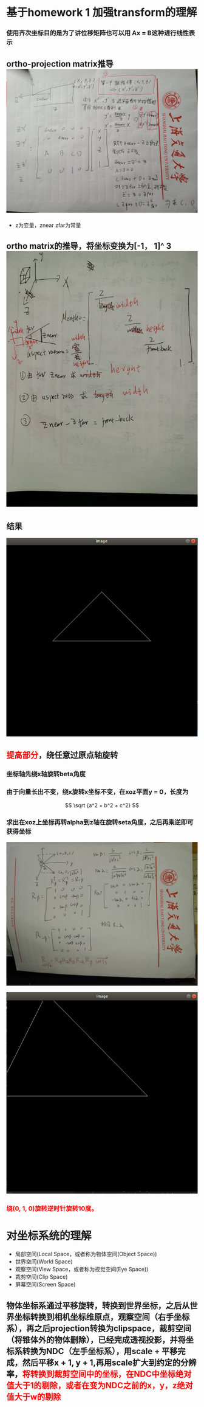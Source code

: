 # 基于homework 1 加强transform的理解

### 使用齐次坐标目的是为了讲位移矩阵也可以用 Ax = B这种进行线性表示

## ortho-projection matrix推导![orthoproj](..\Picture\Mortho-project.jpg)

+ z为变量，znear zfar为常量

## ortho matrix的推导，将坐标变换为[-1， 1]^ 3![ortho](..\Picture\ortho.jpg)

## 结果

![result](..\Picture\result.png)

## <font color="red">提高部分</font>，绕任意过原点轴旋转

### 坐标轴先绕x轴旋转beta角度

### 由于向量长出不变，绕x旋转x坐标不变，在xoz平面y = 0，长度为

$$
\sqrt {a^2 + b^2 + c^2}
$$

### 求出在xoz上坐标再转alpha到z轴在旋转seta角度，之后再乘逆即可获得坐标

![绕任意轴旋转](..\Picture\旋转.jpg)

![旋转10度](..\Picture\旋转10度.png)

### <font color="red">绕(0, 1, 0)旋转逆时针旋转10度。</font>

# 对坐标系统的理解

- 局部空间(Local Space，或者称为物体空间(Object Space))
- 世界空间(World Space)
- 观察空间(View Space，或者称为视觉空间(Eye Space))
- 裁剪空间(Clip Space)
- 屏幕空间(Screen Space)

## 物体坐标系通过平移旋转，转换到世界坐标，之后从世界坐标转换到相机坐标维原点，观察空间（右手坐标系），再之后projection转换为clipspace，裁剪空间（将锥体外的物体删除），已经完成透视投影，并将坐标系转换为NDC（左手坐标系），用scale + 平移完成，然后平移x + 1, y + 1,再用scale扩大到约定的分辨率，<font color="red">将转换到裁剪空间中的坐标，在NDC中坐标绝对值大于1的剔除，或者在变为NDC之前的x，y，z绝对值大于w的剔除</font>

